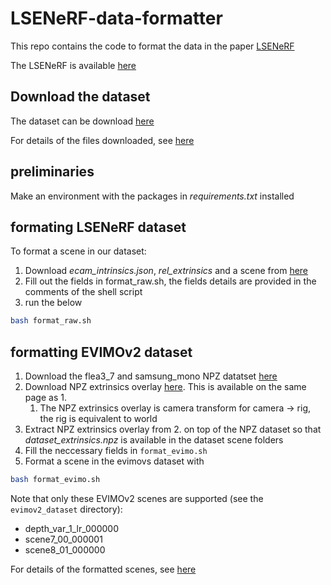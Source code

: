 # LSENeRF-data-formatter
This repo contains the code to format the data in the paper [LSENeRF]()

The LSENeRF is available [here](https://github.com/ubc-vision/LSENeRF)

## Download the dataset
The dataset can be download [here](docs/download-page.md)

For details of the files downloaded, see [here](docs/scene-details.md)

## preliminaries
Make an environment with the packages in *requirements.txt* installed

## formating LSENeRF dataset
To format a scene in our dataset:
1. Download *ecam_intrinsics.json*, *rel_extrinsics* and a scene from [here](docs/download-page.md)
2. Fill out the fields in format_raw.sh, the fields details are provided in the comments of the shell script
3. run the below
```bash
bash format_raw.sh
```

## formatting EVIMOv2 dataset
1. Download the flea3_7 and samsung_mono NPZ datatset [here](https://better-flow.github.io/evimo/download_evimo_2.html)
2. Download NPZ extrinsics overlay [here](https://better-flow.github.io/evimo/npz_extrinsics.zip). This is available on the same page as 1.
   1. The NPZ extrinsics overlay is camera transform for camera -> rig, the rig is equivalent to world
3. Extract NPZ extrinsics overlay from 2. on top of the NPZ dataset so that *dataset_extrinsics.npz* is available in the dataset scene folders
4. Fill the neccessary fields in `format_evimo.sh`
5. Format a scene in the evimovs dataset with
```bash
bash format_evimo.sh
```
Note that only these EVIMOv2 scenes are supported (see the ```evimov2_dataset``` directory):
- depth_var_1_lr_000000
- scene7_00_000001
- scene8_01_000000

For details of the formatted scenes, see [here](docs/dataset-format.md)